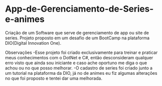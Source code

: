 # App-de-Gerenciamento-de-Series-e-animes
Criação de um Software que serve de gerenciamento de app ou site de series.
Projeto proposto em um desafio de um BootCamp na plataforma DIO(Digital Innovation One).

Observações
-Esse projeto foi criado exclusivamente para treinar e praticar meus conhecimentos com o DotNet e C#, 
então desconsideram qualquer erro visto que ainda sou iniciante e caso ache oportuno me diga o que achou ou no que posso melhorar.
-O cadastro de series foi criado junto a um tutorial na plataforma da DIO, 
já no de animes eu fiz algumas alterações no que foi proposto e tentei dar uma melhorada.
